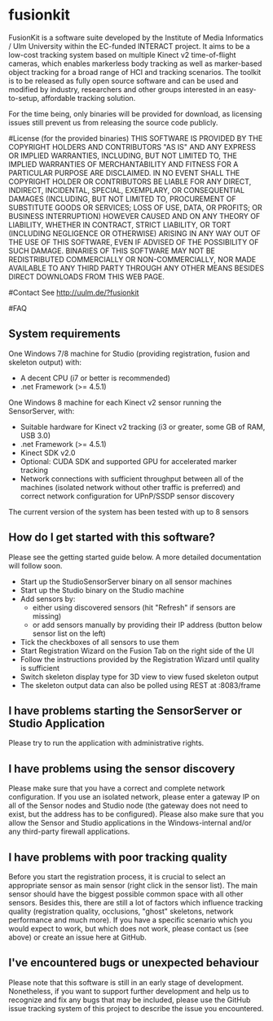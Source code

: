 # fusionkit
FusionKit is a software suite developed by the Institute of Media Informatics / Ulm University within the EC-funded INTERACT project. It aims to be a low-cost tracking system based on multiple Kinect v2 time-of-flight cameras, which enables markerless body tracking as well as marker-based object tracking for a broad range of HCI and tracking scenarios. The toolkit is to be released as fully open source software and can be used and modified by industry, researchers and other groups interested in an easy-to-setup, affordable tracking solution.

For the time being, only binaries will be provided for download, as licensing issues still prevent us from releasing the source code publicly.

#License (for the provided binaries)
THIS SOFTWARE IS PROVIDED BY THE COPYRIGHT HOLDERS AND CONTRIBUTORS "AS IS" AND ANY EXPRESS OR IMPLIED WARRANTIES, INCLUDING, BUT NOT LIMITED TO, THE IMPLIED WARRANTIES OF MERCHANTABILITY AND FITNESS FOR A PARTICULAR PURPOSE ARE DISCLAIMED. IN NO EVENT SHALL THE COPYRIGHT HOLDER OR CONTRIBUTORS BE LIABLE FOR ANY DIRECT, INDIRECT, INCIDENTAL, SPECIAL, EXEMPLARY, OR CONSEQUENTIAL DAMAGES (INCLUDING, BUT NOT LIMITED TO, PROCUREMENT OF SUBSTITUTE GOODS OR SERVICES; LOSS OF USE, DATA, OR PROFITS; OR BUSINESS INTERRUPTION) HOWEVER CAUSED AND ON ANY THEORY OF LIABILITY, WHETHER IN CONTRACT, STRICT LIABILITY, OR TORT (INCLUDING NEGLIGENCE OR OTHERWISE) ARISING IN ANY WAY OUT OF THE USE OF THIS SOFTWARE, EVEN IF ADVISED OF THE POSSIBILITY OF SUCH DAMAGE. BINARIES OF THIS SOFTWARE MAY NOT BE REDISTRIBUTED COMMERCIALLY OR NON-COMMERCIALLY, NOR MADE AVAILABLE TO ANY THIRD PARTY THROUGH ANY OTHER MEANS BESIDES DIRECT DOWNLOADS FROM THIS WEB PAGE.

#Contact
See http://uulm.de/?fusionkit

#FAQ

## System requirements
One Windows 7/8 machine for Studio (providing registration, fusion and skeleton output) with:
 - A decent CPU (i7 or better is recommended) 
 - .net Framework (>= 4.5.1)

One Windows 8 machine for each Kinect v2 sensor running the SensorServer, with:
- Suitable hardware for Kinect v2 tracking (i3 or greater, some GB of RAM, USB 3.0)
- .net Framework (>= 4.5.1)
- Kinect SDK v2.0
- Optional: CUDA SDK and supported GPU for accelerated marker tracking
- Network connections with sufficient throughput between all of the machines (isolated network without other traffic is preferred) and correct network configuration for UPnP/SSDP sensor discovery
 
The current version of the system has been tested with up to 8 sensors

## How do I get started with this software?
Please see the getting started guide below. A more detailed documentation will follow soon.

- Start up the StudioSensorServer binary on all sensor machines
- Start up the Studio binary on the Studio machine
- Add sensors by:
  - either using discovered sensors (hit "Refresh" if sensors are missing)
  - or add sensors manually by providing their IP address (button below sensor list on the left)
- Tick the checkboxes of all sensors to use them
- Start Registration Wizard on the Fusion Tab on the right side of the UI
- Follow the instructions provided by the Registration Wizard until quality is sufficient
- Switch skeleton display type for 3D view to view fused skeleton output
- The skeleton output data can also be polled using REST at <ip>:8083/frame

## I have problems starting the SensorServer or Studio Application
Please try to run the application with administrative rights.

## I have problems using the sensor discovery
Please make sure that you have a correct and complete network configuration. If you use an isolated network, please enter a gateway IP on all of the Sensor nodes and Studio node (the gateway does not need to exist, but the address has to be configured). Please also make sure that you allow the Sensor and Studio applications in the Windows-internal and/or any third-party firewall applications.

## I have problems with poor tracking quality
Before you start the registration process, it is crucial to select an appropriate sensor as main sensor (right click in the sensor list). The main sensor should have the biggest possible common space with all other sensors. Besides this, there are still a lot of factors which influence tracking quality (registration quality, occlusions, "ghost" skeletons, network performance and much more). If you have a specific scenario which you would expect to work, but which does not work, please contact us (see above) or create an issue here at GitHub.

## I've encountered bugs or unexpected behaviour
Please note that this software is still in an early stage of development. Nonetheless, if you want to support further development and help us to recognize and fix any bugs that may be included, please use the GitHub issue tracking system of this project to describe the issue you encountered. 
